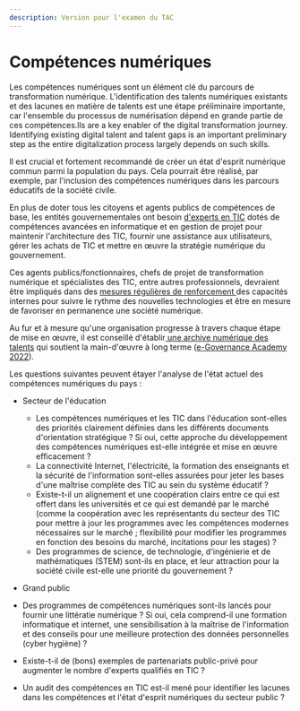 ```yaml
---
description: Version pour l'examen du TAC
---
```


# Compétences numériques

Les compétences numériques sont un élément clé du parcours de transformation numérique. L'identification des talents numériques existants et des lacunes en matière de talents est une étape préliminaire importante, car l'ensemble du processus de numérisation dépend en grande partie de ces compétences.lls are a key enabler of the digital transformation journey. Identifying existing digital talent and talent gaps is an important preliminary step as the entire digitalization process largely depends on such skills.

Il est crucial et fortement recommandé de créer un état d'esprit numérique commun parmi la population du pays. Cela pourrait être réalisé, par exemple, par l'inclusion des compétences numériques dans les parcours éducatifs de la société civile.

En plus de doter tous les citoyens et agents publics de compétences de base, les entités gouvernementales ont besoin [d'experts en TIC](https://app.gitbook.com/o/pxmRWOPoaU8fUAbbcrus/s/4D3oEcPGpYoKnwkQmCzJ/\~/changes/340/guide-de-mise-en-oeuvre-de-govstack/annexe/taxonomie-des-profils-utilisateur-govstack) dotés de compétences avancées en informatique et en gestion de projet pour maintenir l'architecture des TIC, fournir une assistance aux utilisateurs, gérer les achats de TIC et mettre en œuvre la stratégie numérique du gouvernement.

Ces agents publics/fonctionnaires, chefs de projet de transformation numérique et spécialistes des TIC, entre autres professionnels, devraient être impliqués dans des [mesures régulières de renforcement ](http://localhost:5000/o/pxmRWOPoaU8fUAbbcrus/s/zdXe8NbIMZIv5sydPBf6/)des capacités internes pour suivre le rythme des nouvelles technologies et être en mesure de favoriser en permanence une société numérique.

Au fur et à mesure qu'une organisation progresse à travers chaque étape de mise en œuvre, il est conseillé d'établir[ une archive numérique des talents](http://localhost:5000/o/pxmRWOPoaU8fUAbbcrus/s/zdXe8NbIMZIv5sydPBf6/) qui soutient la main-d'œuvre à long terme ([e-Governance Academy 2022](https://ega.ee/publication/study-kenya-digital-readiness/)).

Les questions suivantes peuvent étayer l'analyse de l'état actuel des compétences numériques du pays :

*   Secteur de l'éducation

    * Les compétences numériques et les TIC dans l'éducation sont-elles des priorités clairement définies dans les différents documents d'orientation stratégique ? Si oui, cette approche du développement des compétences numériques est-elle intégrée et mise en œuvre efficacement ?
    * La connectivité Internet, l'électricité, la formation des enseignants et la sécurité de l'information sont-elles assurées pour jeter les bases d'une maîtrise complète des TIC au sein du système éducatif ?
    * Existe-t-il un alignement et une coopération clairs entre ce qui est offert dans les universités et ce qui est demandé par le marché (comme la coopération avec les représentants du secteur des TIC pour mettre à jour les programmes avec les compétences modernes nécessaires sur le marché ; flexibilité pour modifier les programmes en fonction des besoins du marché, incitations pour les stages) ?
    * Des programmes de science, de technologie, d'ingénierie et de mathématiques (STEM) sont-ils en place, et leur attraction pour la société civile est-elle une priorité du gouvernement ?&#x20;

    &#x20;
* Grand public
* Des programmes de compétences numériques sont-ils lancés pour fournir une littératie numérique ? Si oui, cela comprend-il une formation informatique et internet, une sensibilisation à la maîtrise de l'information et des conseils pour une meilleure protection des données personnelles (cyber hygiène) ?
* Existe-t-il de (bons) exemples de partenariats public-privé pour augmenter le nombre d'experts qualifiés en TIC ?
* Un audit des compétences en TIC est-il mené pour identifier les lacunes dans les compétences et l'état d'esprit numériques du secteur public ?

&#x20;
